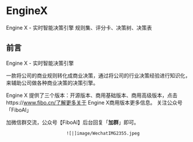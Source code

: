 # EngineX
 Engine X - 实时智能决策引擎  规则集、评分卡、决策树、决策表
## 前言

 Engine X - 实时智能决策引擎

​	一款将公司的商业规则转化成商业决策，通过将公司的行业决策经验进行知识化，来辅助公司做各种商业决策的决策引擎。

 Engine X 提供了三个版本：开源版本、商用基础版本、商用高级版本，点击https://www.fibo.cn/了解更多关于 Engine X商用版本更多信息。
 关注公众号「FiboAI」
 
 加微信群交流，公众号【FiboAI】后台回复「**加群**」即可。
 
                           ![|]image/WechatIMG2355.jpeg
